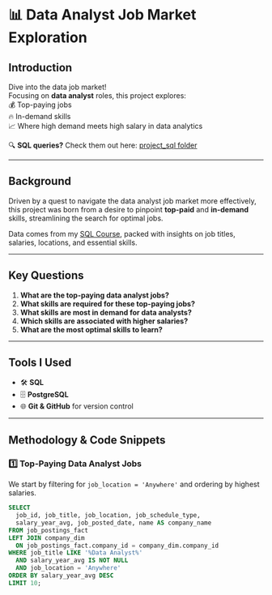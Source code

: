 # 📊 Data Analyst Job Market Exploration

## Introduction
Dive into the data job market!  
Focusing on **data analyst** roles, this project explores:  
💰 Top-paying jobs  
🔥 In-demand skills  
📈 Where high demand meets high salary in data analytics  

🔍 **SQL queries?** Check them out here: [project_sql folder](/project_sql/)

---

## Background
Driven by a quest to navigate the data analyst job market more effectively, this project was born from a desire to pinpoint **top-paid** and **in-demand** skills, streamlining the search for optimal jobs.

Data comes from my [SQL Course](https://lukebarousse.com/sql), packed with insights on job titles, salaries, locations, and essential skills.

---

## Key Questions
1. **What are the top-paying data analyst jobs?**  
2. **What skills are required for these top-paying jobs?**  
3. **What skills are most in demand for data analysts?**  
4. **Which skills are associated with higher salaries?**  
5. **What are the most optimal skills to learn?**  

---

## Tools I Used
- 🛠 **SQL**
- 🗄 **PostgreSQL**
- 🌐 **Git & GitHub** for version control

---

## Methodology & Code Snippets

### 1️⃣ Top-Paying Data Analyst Jobs
We start by filtering for `job_location = 'Anywhere'` and ordering by highest salaries.

```sql
SELECT
  job_id, job_title, job_location, job_schedule_type, 
  salary_year_avg, job_posted_date, name AS company_name
FROM job_postings_fact
LEFT JOIN company_dim
  ON job_postings_fact.company_id = company_dim.company_id
WHERE job_title LIKE '%Data Analyst%'
  AND salary_year_avg IS NOT NULL
  AND job_location = 'Anywhere'
ORDER BY salary_year_avg DESC
LIMIT 10;
